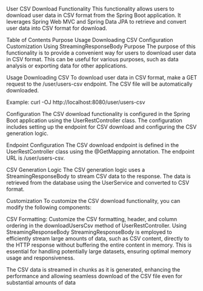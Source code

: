 User CSV Download Functionality
This functionality allows users to download user data in CSV format from the Spring Boot application. It leverages Spring Web MVC and Spring Data JPA to retrieve and convert user data into CSV format for download.

Table of Contents
Purpose
Usage
Downloading CSV
Configuration
Customization
Using StreamingResponseBody
Purpose
The purpose of this functionality is to provide a convenient way for users to download user data in CSV format. This can be useful for various purposes, such as data analysis or exporting data for other applications.

Usage
Downloading CSV
To download user data in CSV format, make a GET request to the /user/users-csv endpoint. The CSV file will be automatically downloaded.

Example:
curl -OJ http://localhost:8080/user/users-csv

Configuration
The CSV download functionality is configured in the Spring Boot application using the UserRestController class. The configuration includes setting up the endpoint for CSV download and configuring the CSV generation logic.

Endpoint Configuration
The CSV download endpoint is defined in the UserRestController class using the @GetMapping annotation. The endpoint URL is /user/users-csv.

CSV Generation Logic
The CSV generation logic uses a StreamingResponseBody to stream CSV data to the response. The data is retrieved from the database using the UserService and converted to CSV format.

Customization
To customize the CSV download functionality, you can modify the following components:

CSV Formatting: Customize the CSV formatting, header, and column ordering in the downloadUsersCsv method of UserRestController.
Using StreamingResponseBody
StreamingResponseBody is employed to efficiently stream large amounts of data, such as CSV content, directly to the HTTP response without buffering the entire content in memory. This is essential for handling potentially large datasets, ensuring optimal memory usage and responsiveness.

The CSV data is streamed in chunks as it is generated, enhancing the performance and allowing seamless download of the CSV file even for substantial amounts of data
